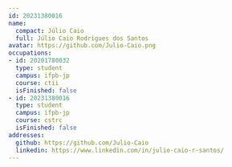 ```yaml
---
id: 20231380016
name:
  compact: Júlio Caio
  full: Júlio Caio Rodrigues dos Santos
avatar: https://github.com/Julio-Caio.png
occupations:
- id: 20201780032
  type: student
  campus: ifpb-jp
  course: ctii
  isFinished: false
- id: 20231380016
  type: student
  campus: ifpb-jp
  course: cstrc
  isFinished: false
addresses:
  github: https://github.com/Julio-Caio
  linkedin: https://www.linkedin.com/in/julio-caio-r-santos/
---
```


